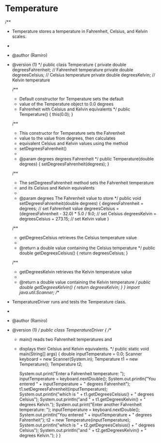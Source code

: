 # Temperature

/**
 * Temperature stores a temperature in Fahrenheit, Celsius, and Kelvin scales.
 *
 * @author (Ramiro)
 * @version (1)
 */
public class Temperature {
    private double degreesFahrenheit; // Fahrenheit temperature
    private double degreesCelsius; // Celsius temperature
    private double degreesKelvin; // Kelvin temperature

    /**
     * Default constructor for Temperature sets the default
     * value of the Temperature object to 0.0 degrees
     * Fahrenheit with Celsius and Kelvin equivalents
     */
    public Temperature() {
        this(0.0);
    }

    /**
     * This constructor for Temperature sets the Fahrenheit
     * value to the value from degrees, then calculates
     * equivalent Celsius and Kelvin values using the method
     * setDegreesFahrenheit()
     * 
     * @param degrees degrees Fahrenheit
     */
    public Temperature(double degrees) {
        setDegreesFahrenheit(degrees);
    }

    /**
     * The setDegreesFahrenheit method sets the Fahrenheit temperature
     * and its Celsius and Kelvin equivalents
     * 
     * @param degrees The Fahrenheit value to store 
     */
    public void setDegreesFahrenheit(double degrees) {
        degreesFahrenheit = degrees; // set Fahrenheit value
        degreesCelsius = (degreesFahrenheit - 32.0) * 5.0 / 9.0; // set Celsius
        degreesKelvin = degreesCelsius + 273.15; // set Kelvin value
    }

    /**
     * getDegreesCelsius retrieves the Celsius temperature value
     * 
     * @return a double value containing the Celsius temperature
     */
    public double getDegreesCelsius() {
        return degreesCelsius;
    }

    /**
     * getDegreesKelvin retrieves the Kelvin temperature value
     *
     * @return a double value containing the Kelvin temperature
     */
    public double getDegreesKelvin() {
        return degreesKelvin;
    }
}
import java.util.Scanner;
/**
 * TemperatureDriver runs and tests the Temperature class.
 *
 * @author (Ramiro)
 * @version (1)
 */
public class TemperatureDriver {
    /**
     * main() reads two Fahrenheit temperatures and 
     * displays their Celsius and Kelvin equivalents.
     */
    public static void main(String[] args) {
        double inputTemperature = 0.0;
        Scanner keyboard = new Scanner(System.in); 
        Temperature t1 = new Temperature();
        Temperature t2;
        
        System.out.print("Enter a Fahrenheit temperature: "); 
        inputTemperature = keyboard.nextDouble(); 
        System.out.println("You entered " + inputTemperature + 
                " degrees Fahrenheit"); 
        t1.setDegreesFahrenheit(inputTemperature);
        System.out.println("which is " + t1.getDegreesCelsius() + 
                " degrees Celsius"); 
        System.out.println("and " + t1.getDegreesKelvin() + 
                " degrees Kelvin.");
        System.out.print("Enter another Fahrenheit temperature: ");
        inputTemperature = keyboard.nextDouble();
        System.out.println("You entered " + inputTemperature + 
                " degrees Fahrenheit");
        t2 = new Temperature(inputTemperature);
        System.out.println("which is " + t2.getDegreesCelsius() + 
                " degrees Celsius");
        System.out.println("and " + t2.getDegreesKelvin() + 
                " degrees Kelvin.");
    }
}

